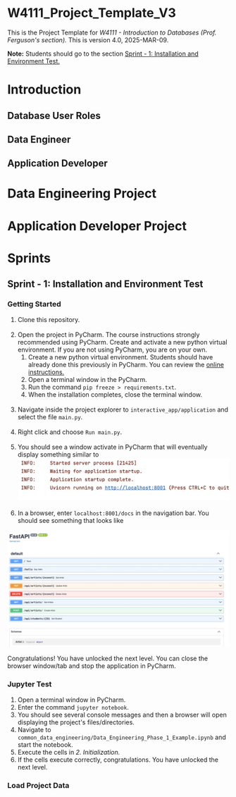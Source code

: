 # W4111_Project_Template_V3

This is the Project Template for _W4111 - Introduction to Databases (Prof. Ferguson's section)._ This is version
4.0, 2025-MAR-09.

__Note:__ Students should go to the section 
[Sprint - 1: Installation and Environment Test.](#sprint---1-installation-and-environment-test)

# Introduction

## Database User Roles

## Data Engineer

## Application Developer

# Data Engineering Project

# Application Developer Project

# Sprints

## Sprint - 1: Installation and Environment Test

### Getting Started

1. Clone this repository.<br><br>
2. Open the project in PyCharm. The course instructions strongly recommended using PyCharm. Create and activate
a new python virtual environment.
If you are not using PyCharm, you are on your own.
   1. Create a new python virtual environment. Students should have already done this previously in  PyCharm.
You can review the [online instructions.](https://www.jetbrains.com/help/pycharm/creating-virtual-environment.html)
   2. Open a terminal window in the PyCharm.
   3. Run the command ```pip freeze > requirements.txt```.
   4. When the installation completes, close the terminal window.<br><br>
3. Navigate inside the project explorer to ```interactive_app/application```  and select the file ```main.py```.<br><br>
4. Right click and choose ```Run main.py```.<br><br>
5. You should see a window activate in PyCharm that will eventually display something similar to<br>
<img src="./assets/app-server-starts.jpg"><br><br>
6. In a browser, enter ```localhost:8001/docs``` in the navigation bar. You should see something that
looks like<br>
<img src="./assets/open-api-home.jpg">

Congratulations! You have unlocked the next level. You can close the browser window/tab and stop the
application in PyCharm.

### Jupyter Test

1. Open a terminal window in PyCharm.
2. Enter the command ```jupyter notebook```.
3. You should see several console messages and then a browser will open displaying the project's files/directories.
4. Navigate to ```common_data_engineering/Data_Engineering_Phase_1_Example.ipynb``` and start the notebook.
5. Execute the cells in _2. Initialization._ 
6. If the cells execute correctly, congratulations. You have unlocked the next level.

### Load Project Data











